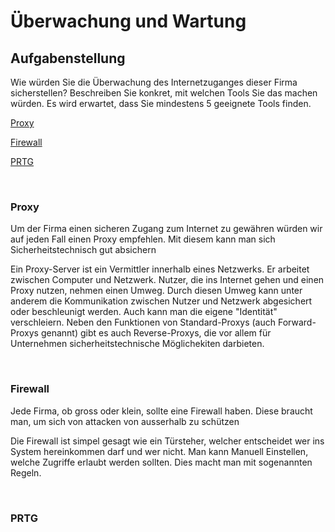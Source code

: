 <h1>Überwachung und Wartung</h1>


<h2>Aufgabenstellung</h2>

Wie würden Sie die Überwachung des Internetzuganges dieser Firma sicherstellen? Beschreiben Sie konkret, mit welchen Tools Sie das machen würden. Es wird erwartet, dass Sie mindestens 5 geeignete Tools finden.

[Proxy](#Proxy)

[Firewall](#Firewall)

[PRTG](#PRTG)

<br>
<h3>Proxy</h3>

Um der Firma einen sicheren Zugang zum Internet zu gewähren würden wir auf jeden Fall einen Proxy empfehlen. Mit diesem kann man sich Sicherheitstechnisch gut absichern

Ein Proxy-Server ist ein Vermittler innerhalb eines Netzwerks. Er arbeitet zwischen Computer und Netzwerk. Nutzer, die ins Internet gehen und einen Proxy nutzen, nehmen einen Umweg. Durch diesen Umweg kann unter anderem die Kommunikation zwischen Nutzer und Netzwerk abgesichert oder beschleunigt werden. Auch kann man die eigene "Identität" verschleiern. Neben den Funktionen von Standard-Proxys (auch Forward-Proxys genannt) gibt es auch Reverse-Proxys, die vor allem für Unternehmen sicherheitstechnische Möglichekiten darbieten.

<br>
<h3>Firewall</h3>

Jede Firma, ob gross oder klein, sollte eine Firewall haben. Diese braucht man, um sich von attacken von ausserhalb zu schützen

Die Firewall ist simpel gesagt wie ein Türsteher, welcher entscheidet wer ins System hereinkommen darf und wer nicht. Man kann Manuell Einstellen, welche Zugriffe erlaubt werden sollten. Dies macht man mit sogenannten Regeln. 

<br>

<h3>PRTG</h3>

